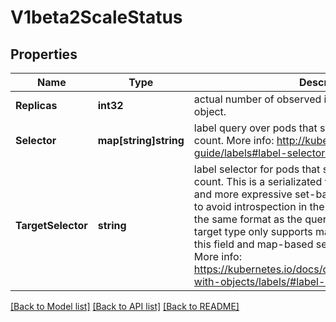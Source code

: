 # V1beta2ScaleStatus

## Properties
Name | Type | Description | Notes
------------ | ------------- | ------------- | -------------
**Replicas** | **int32** | actual number of observed instances of the scaled object. | [default to null]
**Selector** | **map[string]string** | label query over pods that should match the replicas count. More info: http://kubernetes.io/docs/user-guide/labels#label-selectors | [optional] [default to null]
**TargetSelector** | **string** | label selector for pods that should match the replicas count. This is a serializated version of both map-based and more expressive set-based selectors. This is done to avoid introspection in the clients. The string will be in the same format as the query-param syntax. If the target type only supports map-based selectors, both this field and map-based selector field are populated. More info: https://kubernetes.io/docs/concepts/overview/working-with-objects/labels/#label-selectors | [optional] [default to null]

[[Back to Model list]](../README.md#documentation-for-models) [[Back to API list]](../README.md#documentation-for-api-endpoints) [[Back to README]](../README.md)


